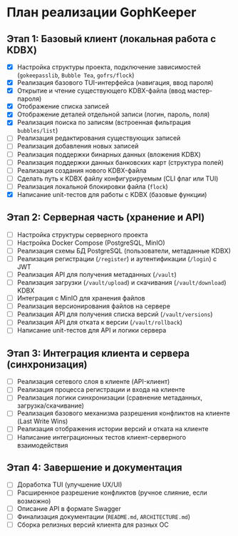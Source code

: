 # План реализации GophKeeper

## Этап 1: Базовый клиент (локальная работа с KDBX)

- [x] Настройка структуры проекта, подключение зависимостей (`gokeepasslib`, `Bubble Tea`, `gofrs/flock`)
- [x] Реализация базового TUI-интерфейса (навигация, ввод пароля)
- [x] Открытие и чтение существующего KDBX-файла (ввод мастер-пароля)
- [x] Отображение списка записей
- [x] Отображение деталей отдельной записи (логин, пароль, поля)
- [x] Реализация поиска по записям (встроенная фильтрация `bubbles/list`)
- [ ] Реализация редактирования существующих записей
- [ ] Реализация добавления новых записей
- [ ] Реализация поддержки бинарных данных (вложения KDBX)
- [ ] Реализация поддержки данных банковских карт (структура полей)
- [ ] Реализация создания нового KDBX-файла
- [ ] Сделать путь к KDBX файлу конфигурируемым (CLI флаг или TUI)
- [ ] Реализация локальной блокировки файла (`flock`)
- [x] Написание unit-тестов для работы с KDBX (базовые функции)

## Этап 2: Серверная часть (хранение и API)

- [ ] Настройка структуры серверного проекта
- [ ] Настройка Docker Compose (PostgreSQL, MinIO)
- [ ] Реализация схемы БД PostgreSQL (пользователи, метаданные KDBX)
- [ ] Реализация регистрации (`/register`) и аутентификации (`/login`) с JWT
- [ ] Реализация API для получения метаданных (`/vault`)
- [ ] Реализация загрузки (`/vault/upload`) и скачивания (`/vault/download`) KDBX
- [ ] Интеграция с MinIO для хранения файлов
- [ ] Реализация версионирования файлов на сервере
- [ ] Реализация API для получения списка версий (`/vault/versions`)
- [ ] Реализация API для отката к версии (`/vault/rollback`)
- [ ] Написание unit-тестов для API и логики сервера

## Этап 3: Интеграция клиента и сервера (синхронизация)

- [ ] Реализация сетевого слоя в клиенте (API-клиент)
- [ ] Реализация процесса регистрации и входа на клиенте
- [ ] Реализация логики синхронизации (сравнение метаданных, загрузка/скачивание)
- [ ] Реализация базового механизма разрешения конфликтов на клиенте (Last Write Wins)
- [ ] Реализация отображения истории версий и отката на клиенте
- [ ] Написание интеграционных тестов клиент-серверного взаимодействия

## Этап 4: Завершение и документация

- [ ] Доработка TUI (улучшение UX/UI)
- [ ] Расширенное разрешение конфликтов (ручное слияние, если возможно)
- [ ] Описание API в формате Swagger
- [ ] Финализация документации (`README.md`, `ARCHITECTURE.md`)
- [ ] Сборка релизных версий клиента для разных ОС

